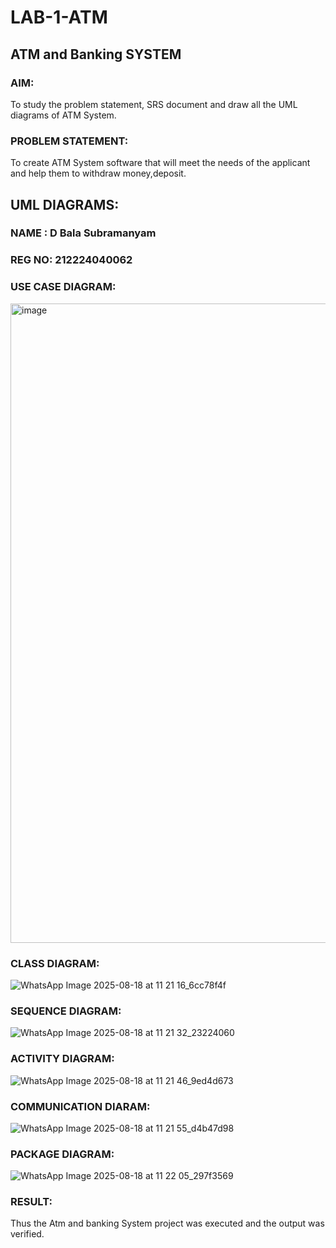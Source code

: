 # LAB-1-ATM
## ATM and Banking SYSTEM
### AIM: 
To study the problem statement, SRS document and draw all the UML diagrams of ATM
System.
### PROBLEM STATEMENT:
To create ATM System software that will meet the needs of the applicant and help them
to withdraw money,deposit.
## UML DIAGRAMS: 
### NAME : D Bala Subramanyam
### REG NO: 212224040062
### USE CASE DIAGRAM:

<img width="1245" height="1023" alt="image" src="https://github.com/user-attachments/assets/03f73804-e29c-483b-bb0b-98af3a62a234" />

### CLASS DIAGRAM:

![WhatsApp Image 2025-08-18 at 11 21 16_6cc78f4f](https://github.com/user-attachments/assets/e69f5a0c-21d4-4619-91d9-95466b8be239)

### SEQUENCE DIAGRAM:

![WhatsApp Image 2025-08-18 at 11 21 32_23224060](https://github.com/user-attachments/assets/c346740e-7971-477b-b41a-ada9a4a7e5b7)

### ACTIVITY DIAGRAM:

![WhatsApp Image 2025-08-18 at 11 21 46_9ed4d673](https://github.com/user-attachments/assets/ffee771a-86a3-4d66-b0a1-6e6c2b897807)

### COMMUNICATION DIARAM:

![WhatsApp Image 2025-08-18 at 11 21 55_d4b47d98](https://github.com/user-attachments/assets/e6cd9126-a9ed-4b84-9df7-be4654ed4b5f)

### PACKAGE DIAGRAM:

![WhatsApp Image 2025-08-18 at 11 22 05_297f3569](https://github.com/user-attachments/assets/97d4505b-129f-480c-ad8e-ffd106c7631e)

### RESULT: 
Thus the Atm and banking System project was executed and the output was verified.
